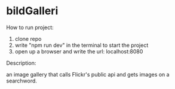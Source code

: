 # bildGalleri

How to run project:

1. clone repo
2. write "npm run dev" in the terminal to start the project
3. open up a browser and write the url: localhost:8080

Description:

an image gallery that calls Flickr's public api and gets images on a searchword.
